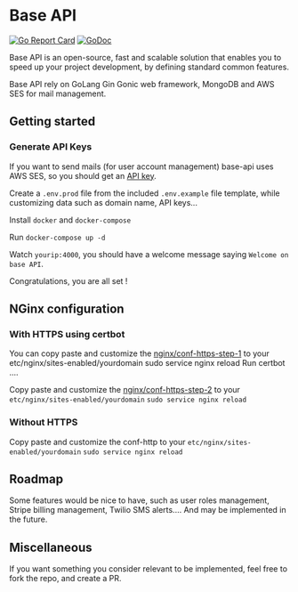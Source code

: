 # Base API

[![Go Report Card](https://goreportcard.com/badge/github.com/IoThingsDev/api)](https://goreportcard.com/report/github.com/adrien3d/base-api)
[![GoDoc](https://godoc.org/github.com/adrien3d/base-api?status.svg)](https://godoc.org/github.com/adrien3d/base-api)


Base API is an open-source, fast and scalable solution that enables you to speed up your project development, by defining standard common features.

Base API rely on GoLang Gin Gonic web framework, MongoDB and AWS SES for mail management.

## Getting started
### Generate API Keys
If you want to send mails (for user account management) base-api uses AWS SES, so you should get an [API key](https://docs.aws.amazon.com/ses/latest/DeveloperGuide/get-aws-keys.html).

Create a `.env.prod` file from the included `.env.example` file template, while customizing data such as domain name, API keys...

Install `docker` and `docker-compose`

Run `docker-compose up -d`

Watch `yourip:4000`, you should have a welcome message saying `Welcome on base API`.

Congratulations, you are all set !

## NGinx configuration
### With HTTPS using certbot
You can copy paste and customize the [nginx/conf-https-step-1](https://github.com/adrien3d/base-api/tree/master/nginx/conf-https-step-1) to your etc/nginx/sites-enabled/yourdomain
sudo service nginx reload
Run certbot ....

Copy paste and customize the [nginx/conf-https-step-2](https://github.com/adrien3d/base-api/tree/master/nginx/conf-https-step-2)
to your `etc/nginx/sites-enabled/yourdomain`
`sudo service nginx reload`

### Without HTTPS

Copy paste and customize the conf-http
to your `etc/nginx/sites-enabled/yourdomain`
`sudo service nginx reload`


## Roadmap
Some features would be nice to have, such as user roles management, Stripe billing management, Twilio SMS alerts.... And may be implemented in the future.

## Miscellaneous
If you want something you consider relevant to be implemented, feel free to fork the repo, and create a PR.